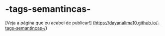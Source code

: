 # -tags-semantincas-
[Veja a página que eu acabei de publicar!] (https://dayanalima10.github.io/-tags-semantincas-/)
